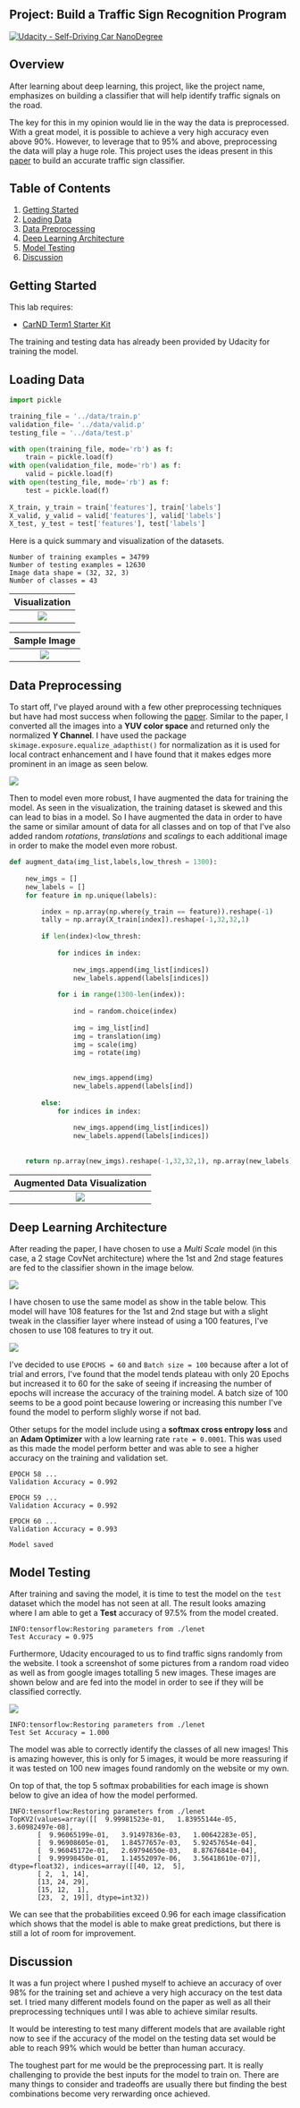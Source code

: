 ## Project: Build a Traffic Sign Recognition Program
[![Udacity - Self-Driving Car NanoDegree](https://s3.amazonaws.com/udacity-sdc/github/shield-carnd.svg)](http://www.udacity.com/drive)

Overview
---

After learning about deep learning, this project, like the project name, emphasizes on building a classifier that will help identify traffic signals on the road.

The key for this in my opinion would lie in the way the data is preprocessed.  With a great model, it is possible to achieve a very high accuracy even above 90%.  However, to leverage that to 95% and above, preprocessing the data will play a huge role.  This project uses the ideas present in this [paper](http://yann.lecun.com/exdb/publis/pdf/sermanet-ijcnn-11.pdf) to build an accurate traffic sign classifier.


Table of Contents
---

1. [Getting Started](#getting-started)
2. [Loading Data](#loading-data)
3. [Data Preprocessing](#data-preprocessing)
4. [Deep Learning Architecture](#deep-learning-architecture)
5. [Model Testing](#model-testing)
6. [Discussion](#discussion)


Getting Started
---

This lab requires:

* [CarND Term1 Starter Kit](https://github.com/udacity/CarND-Term1-Starter-Kit)

The training and testing data has already been provided by Udacity for training the model.

Loading Data
---

```python
import pickle

training_file = '../data/train.p'
validation_file= '../data/valid.p'
testing_file = '../data/test.p'

with open(training_file, mode='rb') as f:
    train = pickle.load(f)
with open(validation_file, mode='rb') as f:
    valid = pickle.load(f)
with open(testing_file, mode='rb') as f:
    test = pickle.load(f)
    
X_train, y_train = train['features'], train['labels']
X_valid, y_valid = valid['features'], valid['labels']
X_test, y_test = test['features'], test['labels']
```

Here is a quick summary and visualization of the datasets.

```
Number of training examples = 34799
Number of testing examples = 12630
Image data shape = (32, 32, 3)
Number of classes = 43
```

<center>
    
Visualization          |
:-------------------------:|
![](readme_files/visual.png)  |

</center>

<center>
    
Sample Image          |
:-------------------------:|
![](readme_files/sample.png)  |

</center>

Data Preprocessing
---

To start off, I've played around with a few other preprocessing techniques but have had most success when following the [paper](http://yann.lecun.com/exdb/publis/pdf/sermanet-ijcnn-11.pdf).  Similar to the paper, I converted all the images into a **YUV color space** and returned only the normalized **Y Channel**.  I have used the package `skimage.exposure.equalize_adapthist()` for normalization as it is used for local contract enhancement and I have found that it makes edges more prominent in an image as seen below.

![](readme_files/norm.png)

Then to model even more robust, I have augmented the data for training the model.  As seen in the visualization, the training dataset is skewed and this can lead to bias in a model.  So I have augmented the data in order to have the same or similar amount of data for all classes and on top of that I've also added random *rotations*, *translations* and *scalings* to each additional image in order to make the model even more robust.

```python
def augment_data(img_list,labels,low_thresh = 1300):
    
    new_imgs = []
    new_labels = []
    for feature in np.unique(labels):

        index = np.array(np.where(y_train == feature)).reshape(-1)
        tally = np.array(X_train[index]).reshape(-1,32,32,1)
        
        if len(index)<low_thresh:
            
            for indices in index:
            
                new_imgs.append(img_list[indices])
                new_labels.append(labels[indices])
        
            for i in range(1300-len(index)):
                
                ind = random.choice(index)
                
                img = img_list[ind]
                img = translation(img)
                img = scale(img)
                img = rotate(img)
                    
                    
                new_imgs.append(img)
                new_labels.append(labels[ind])
                
        else:
            for indices in index:
                
                new_imgs.append(img_list[indices])
                new_labels.append(labels[indices])
                
    
    return np.array(new_imgs).reshape(-1,32,32,1), np.array(new_labels)
```

<center>


Augmented Data Visualization |
:-------------------------:|
![](readme_files/aug.png)  |


</center>


Deep Learning Architecture
---

After reading the paper, I have chosen to use a *Multi Scale* model (in this case, a 2 stage CovNet architecture) where the 1st and 2nd stage features are fed to the classifier shown in the image below.

![](readme_files/visual_model.PNG)

I have chosen to use the same model as show in the table below.  This model will have 108 features for the 1st and 2nd stage but with a slight tweak in the classifier layer where instead of using a 100 features, I've chosen to use 108 features to try it out.

![](readme_files/model.PNG)

I've decided to use `EPOCHS = 60` and `Batch size = 100` because after a lot of trial and errors, I've found that the model tends plateau with only 20 Epochs but increased it to 60 for the sake of seeing if increasing the number of epochs will increase the accuracy of the training model.  A batch size of 100 seems to be a good point because lowering or increasing this number I've found the model to perform slighly worse if not bad.

Other setups for the model include using a **softmax cross entropy loss** and an **Adam Optimizer** with a low learning rate `rate = 0.0001`. This was used as this made the model perform better and was able to see a higher accuracy on the training and validation set.

```
EPOCH 58 ...
Validation Accuracy = 0.992

EPOCH 59 ...
Validation Accuracy = 0.992

EPOCH 60 ...
Validation Accuracy = 0.993

Model saved
```

Model Testing
---

After training and saving the model, it is time to test the model on the `test` dataset which the model has not seen at all.  The result looks amazing where I am able to get a **Test** accuracy of 97.5% from the model created.  

```
INFO:tensorflow:Restoring parameters from ./lenet
Test Accuracy = 0.975
```

Furthermore, Udacity encouraged to us to find traffic signs randomly from the website.  I took a screenshot of some pictures from a random road video as well as from google images totalling 5 new images.  These images are shown below and are fed into the model in order to see if they will be classified correctly.

![](readme_files/new.png)  

```
INFO:tensorflow:Restoring parameters from ./lenet
Test Set Accuracy = 1.000
```
The model was able to correctly identify the classes of all new images!  This is amazing however, this is only for 5 images, it would be more reassuring if it was tested on 100 new images found randomly on the website or my own.

On top of that, the top 5 softmax probabilities for each image is shown below to give an idea of how the model performed.

```
INFO:tensorflow:Restoring parameters from ./lenet
TopKV2(values=array([[  9.99981523e-01,   1.83955144e-05,   3.60982497e-08],
       [  9.96065199e-01,   3.91497836e-03,   1.00642283e-05],
       [  9.96908605e-01,   1.84577657e-03,   5.92457654e-04],
       [  9.96045172e-01,   2.69794650e-03,   8.87676841e-04],
       [  9.99998450e-01,   1.14552097e-06,   3.56418610e-07]], dtype=float32), indices=array([[40, 12,  5],
       [ 2,  1, 14],
       [13, 24, 29],
       [15, 12,  1],
       [23,  2, 19]], dtype=int32))
```

We can see that the probabilities exceed 0.96 for each image classification which shows that the model is able to make great predictions, but there is still a lot of room for improvement.

Discussion
---

It was a fun project where I pushed myself to achieve an accuracy of over 98% for the training set and achieve a very high accuracy on the test data set.  I tried many different models found on the paper as well as all their preprocessing techniques until I was able to achieve similar results.

It would be interesting to test many different models that are available right now to see if the accuracy of the model on the testing data set would be able to reach 99% which would be better than human accuracy.

The toughest part for me would be the preprocessing part.  It is really challenging to provide the best inputs for the model to train on.  There are many things to consider and tradeoffs are usually there but finding the best combinations become very rerwarding once achieved.

